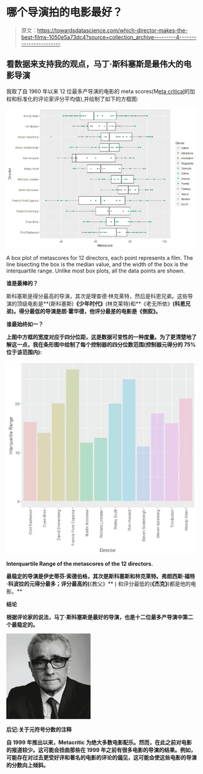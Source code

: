 # 哪个导演拍的电影最好？

> 原文：<https://towardsdatascience.com/which-director-makes-the-best-films-1050e5a73dc4?source=collection_archive---------4----------------------->

## 看数据来支持我的观点，马丁·斯科塞斯是最伟大的电影导演

我取了自 1960 年以来 12 位最多产导演的电影的 meta scores(M[eta critical](http://www.metacritic.com/)的加权和标准化的评论家评分平均值),并绘制了如下的方框图:

![](img/fbcb984a9ae9b37fa186c90de4cf0bb1.png)

A box plot of metascores for 12 directors, each point represents a film. The line bisecting the box is the median value, and the width of the box is the interquartile range. Unlike most box plots, all the data points are shown.

**谁是最棒的？**

斯科塞斯是得分最高的导演，其次是理查德·林克莱特，然后是科恩兄弟。这些导演的顶级电影是**(斯科塞斯)**《少年时代》**(林克莱特)和**《老无所依》**(科恩兄弟)。得分最低的导演是朗·霍华德，他评分最差的电影是《倒叙》。**

****谁最始终如一？****

**上图中方框的宽度对应于四分位距，这是数据可变性的一种度量。为了更清楚地了解这一点，我在条形图中绘制了每个控制器的四分位数范围(控制器元得分的 75%位于该范围内):**

**![](img/0685542158e96b16c29b3f51c1bc6271.png)**

**Interquartile Range of the metascores of the 12 directors.**

**最稳定的导演是伊史蒂芬·索德伯格，其次是斯科塞斯和林克莱特。弗朗西斯·福特·科波拉的元得分最多；评分最高的(**《教父》** ) 和评分最低的(**《杰克》**)都是他的电影。**

****结论****

**根据评论家的说法，马丁·斯科塞斯是最好的导演，也是十二位最多产导演中第二个最稳定的。**

**![](img/67ee87e91770d186782b9194a708c96a.png)**

****后记:关于元符号分数的注释****

**自 1999 年推出以来，Metacritic 为绝大多数电影配乐。然而，在此之前对电影的报道较少。这可能会扭曲那些在 1999 年之前有很多电影的导演的结果。例如，可能存在对过去更受好评和著名的电影的评论的偏见，这可能会使这些电影的导演的分数向上倾斜。**